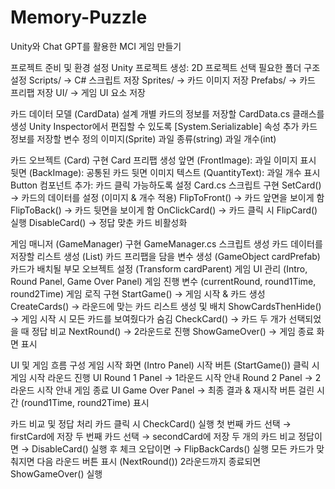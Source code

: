 # Memory-Puzzle
Unity와 Chat GPT를 활용한 MCI 게임 만들기

프로젝트 준비 및 환경 설정 Unity 프로젝트 생성: 2D 프로젝트 선택 필요한 폴더 구조 설정 Scripts/ → C# 스크립트 저장 Sprites/ → 카드 이미지 저장 Prefabs/ → 카드 프리팹 저장 UI/ → 게임 UI 요소 저장

카드 데이터 모델 (CardData) 설계 개별 카드의 정보를 저장할 CardData.cs 클래스를 생성 Unity Inspector에서 편집할 수 있도록 [System.Serializable] 속성 추가 카드 정보를 저장할 변수 정의 이미지(Sprite) 과일 종류(string) 과일 개수(int)

카드 오브젝트 (Card) 구현 Card 프리팹 생성 앞면 (FrontImage): 과일 이미지 표시 뒷면 (BackImage): 공통된 카드 뒷면 이미지 텍스트 (QuantityText): 과일 개수 표시 Button 컴포넌트 추가: 카드 클릭 가능하도록 설정
Card.cs 스크립트 구현 SetCard() → 카드의 데이터를 설정 (이미지 & 개수 적용) FlipToFront() → 카드 앞면을 보이게 함 FlipToBack() → 카드 뒷면을 보이게 함 OnClickCard() → 카드 클릭 시 FlipCard() 실행 DisableCard() → 정답 맞춘 카드 비활성화

게임 매니저 (GameManager) 구현 GameManager.cs 스크립트 생성 카드 데이터를 저장할 리스트 생성 (List) 카드 프리팹을 담을 변수 생성 (GameObject cardPrefab) 카드가 배치될 부모 오브젝트 설정 (Transform cardParent) 게임 UI 관리 (Intro, Round Panel, Game Over Panel) 게임 진행 변수 (currentRound, round1Time, round2Time)
게임 로직 구현 StartGame() → 게임 시작 & 카드 생성 CreateCards() → 라운드에 맞는 카드 리스트 생성 및 배치 ShowCardsThenHide() → 게임 시작 시 모든 카드를 보여줬다가 숨김 CheckCard() → 카드 두 개가 선택되었을 때 정답 비교 NextRound() → 2라운드로 진행 ShowGameOver() → 게임 종료 화면 표시

UI 및 게임 흐름 구성 게임 시작 화면 (Intro Panel) 시작 버튼 (StartGame()) 클릭 시 게임 시작
라운드 진행 UI Round 1 Panel → 1라운드 시작 안내 Round 2 Panel → 2라운드 시작 안내
게임 종료 UI Game Over Panel → 최종 결과 & 재시작 버튼 걸린 시간 (round1Time, round2Time) 표시

카드 비교 및 정답 처리 카드 클릭 시 CheckCard() 실행 첫 번째 카드 선택 → firstCard에 저장 두 번째 카드 선택 → secondCard에 저장 두 개의 카드 비교 정답이면 → DisableCard() 실행 후 체크 오답이면 → FlipBackCards() 실행
모든 카드가 맞춰지면 다음 라운드 버튼 표시 (NextRound())
2라운드까지 종료되면 ShowGameOver() 실행
